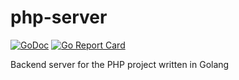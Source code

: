 # php-server
[![GoDoc](https://godoc.org/github.com/omrishtam/php-server?status.svg)](https://godoc.org/github.com/omrishtam/php-server)
[![Go Report Card](https://goreportcard.com/badge/github.com/omrishtam/php-server)](https://goreportcard.com/report/github.com/omrishtam/php-server)

Backend server for the PHP project written in Golang
